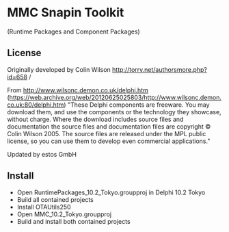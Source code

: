 # MMC Snapin Toolkit
(Runtime Packages and Component Packages)

## License
Originally developed by Colin Wilson
http://torry.net/authorsmore.php?id=658 / 

From http://www.wilsonc.demon.co.uk/delphi.htm  (https://web.archive.org/web/20120625025803/http://www.wilsonc.demon.co.uk:80/delphi.htm)
"These Delphi components are freeware.  You may download them, and use the components or the technology they showcase, without charge.  Where the download includes source files and documentation the source files and documentation files are copyright © Colin Wilson 2005.  The source files are released under the MPL public license, so you can use them to develop even commercial applications."

Updated by estos GmbH

## Install
* Open RuntimePackages_10.2_Tokyo.groupproj in Delphi 10.2 Tokyo 
* Build all contained projects
* Install OTAUtils250
* Open MMC_10.2_Tokyo.groupproj
* Build and install both contained projects